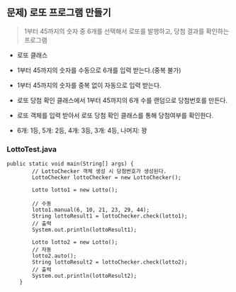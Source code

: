 ## 문제) 로또 프로그램 만들기
> 1부터 45까지의 숫자 중 6개를 선택해서 로또를 발행하고, 당첨 결과를 확인하는 프로그램  
* 로또 클래스
* 1부터 45까지의 숫자를 수동으로 6개를 입력 받는다.(중복 불가)  
* 1부터 45까지의 숫자를 중복 없이 자동으로 입력 받는다.

* 로또 당첨 확인 클래스에서 1부터 45까지의 6개 수를 랜덤으로 당첨번호를 만든다.
* 로또 객체를 입력 받아서 로또 당첨 확인 클래스를 통해 당첨여부를 확인한다.

* 6개: 1등, 5개: 2등, 4개: 3등, 3개: 4등, 나머지: 꽝  

### LottoTest.java
```
public static void main(String[] args) {
		// LottoChecker 객체 생성 시 당첨번호가 생성된다.
		LottoChecker lottoChecker = new LottoChecker();
		
		Lotto lotto1 = new Lotto();
		
		// 수동
		lotto1.manual(6, 10, 21, 23, 29, 44);
		String lottoResult1 = lottoChecker.check(lotto1);
		// 출력
		System.out.println(lottoResult1);
		
		Lotto lotto2 = new Lotto();
		// 자동
		lotto2.auto();
		String lottoResult2 = lottoChecker.check(lotto2);
		// 출력
		System.out.println(lottoResult2);
	}
```  
